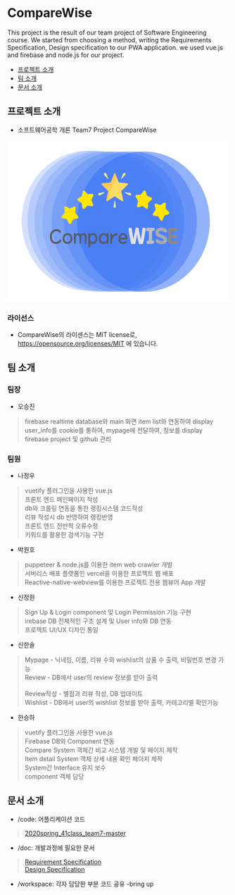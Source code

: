# CompareWise
This project is the result of our team project of Software Engineering course. We started from choosing a method, writing the Requirements Specification, Design specification to our PWA application. we used vue.js and firebase and node.js for our project.
 * [프로젝트 소개](#About_Project)
 * [팀 소개](#Members)
 * [문서 소개](#Documents)
 
## <div id = "About_Project">프로젝트 소개</div>
* 소프트웨어공학 개론 Team7 Project CompareWise

<p align="center"><img src="CompareWise_Logo.png" width="561" height="365"></p>

### 라이선스
+ CompareWise의 라이센스는 MIT license로, <https://opensource.org/licenses/MIT> 에 있습니다.<br>

## <div id = "Members">팀 소개</div>
### 팀장
+ 오승진<br>
> firebase realtime database와 main 화면 item list와 연동하여 display<br>
> user_info를 cookie를 통하여, mypage에 전달하여, 정보를 display<br>
> firebase project 및 github 관리<br>

### 팀원
+ 나정우<br>
> vuetify 플러그인을 사용한 vue.js<br>
> 프론트 엔드 메인페이지 작성 <br>
> db와 크롤링 연동을 통한 랭킹시스템 코드작성<br>
> 리뷰 작성시 db 반영하여 랭킹반영<br>
> 프론트 엔드 전반적 오류수정<br>
> 키워드를 활용한 검색기능 구현<br>
+ 박원호<br>
> puppeteer & node.js를 이용한 item web crawler 개발<br>
> 서버리스 배포 플랫폼인 vercel을 이용한 프로젝트 웹 배포<br>
> Reactive-native-webview를 이용한 프로젝트 전용 웹뷰어 App 개발<br>
+ 신정원<br>
> Sign Up & Login component 및 Login Permission 기능 구현<br>
> irebase DB 전체적인 구조 설계 및 User info와 DB 연동<br>
> 프로젝트 UI/UX 디자인 통일<br>
+ 신한솔<br>
> Mypage - 닉네임, 이름, 리뷰 수와 wishlist의 상품 수 출력, 비밀번호 변경 가능<br>
> Review -  DB에서 user의 review 정보를 받아 출력<br><br>
> Review작성 - 별점과 리뷰 작성, DB 업데이트<br>
> Wishlist - DB에서 user의 wishlist 정보를 받아 출력, 카테고리별 확인가능<br>
+ 한승하<br>
> vuetify 플러그인을 사용한 vue.js<br>
> Firebase DB와 Component 연동<br>
> Compare System 객체간 비교 시스템 개발 및 페이지 제작<br>
> Item detail System 객체 상세 내용 확인 페이지 제작<br>
> System간 Interface 유지 보수<br>
> component 객체 담당<br>

## <div id = "Documents">문서 소개</div>
+ /code: 어플리케이션 코드
> [2020spring_41class_team7-master](https://github.com/skkuse/2020spring_41class_team7/tree/master/code/2020spring_41class_team7-master)<br>

+ /doc: 개발과정에 필요한 문서
> [Requirement Specification](https://github.com/skkuse/2020spring_41class_team7/blob/master/doc/Comparewise_Requirement%20Specification.pdf)<br>
> [Design Specification](https://github.com/skkuse/2020spring_41class_team7/blob/master/doc/CompareWise_Design_Specification.pdf)<br>

+ /workspace: 각자 담당한 부분 코드 공유
-bring up
